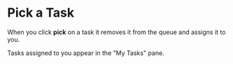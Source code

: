 # Pick a Task

When you click **pick** on a task it removes it from the queue and assigns it to you.

Tasks assigned to you appear in the "My Tasks" pane.